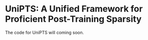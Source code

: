 # UniPTS: A Unified Framework for Proficient Post-Training Sparsity
The code for UniPTS will coming soon.
